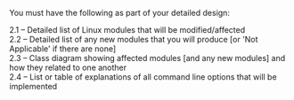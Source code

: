 You must have the following as part of your detailed design:

2.1 – Detailed list of Linux modules that will be modified/affected
<br>2.2 – Detailed list of any new modules that you will produce [or 'Not Applicable' if there are none]
<br>2.3 – Class diagram showing affected modules [and any new modules] and how they related to one another
<br>2.4 – List or table of explanations of all command line options that will be implemented